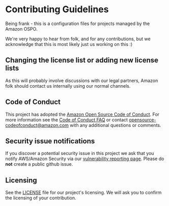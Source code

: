 # Contributing Guidelines

Being frank - this is a configuration files for projects managed by the Amazon OSPO. 

We're very happy to hear from folk, and for any contributions, but we acknowledge that this is most likely just us working on this :)

## Changing the license list or adding new license lists

As this will probably involve discussions with our legal partners, Amazon folk should contact us internally using our normal channels.

## Code of Conduct
This project has adopted the [Amazon Open Source Code of Conduct](https://aws.github.io/code-of-conduct).
For more information see the [Code of Conduct FAQ](https://aws.github.io/code-of-conduct-faq) or contact
opensource-codeofconduct@amazon.com with any additional questions or comments.


## Security issue notifications
If you discover a potential security issue in this project we ask that you notify AWS/Amazon Security via our [vulnerability reporting page](http://aws.amazon.com/security/vulnerability-reporting/). Please do **not** create a public github issue.


## Licensing

See the [LICENSE](LICENSE) file for our project's licensing. We will ask you to confirm the licensing of your contribution.
